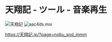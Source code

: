 # 天翔記 - ツール - 音楽再生

![天翔記](https://img.shields.io/badge/天翔記-with_PK-6479ff.svg)
![aac4ds.msi](https://img.shields.io/badge/aac4ds.msi-1.0.1-6479ff.svg)

https://天翔記.jp/?page=nobu_snd_inmm
